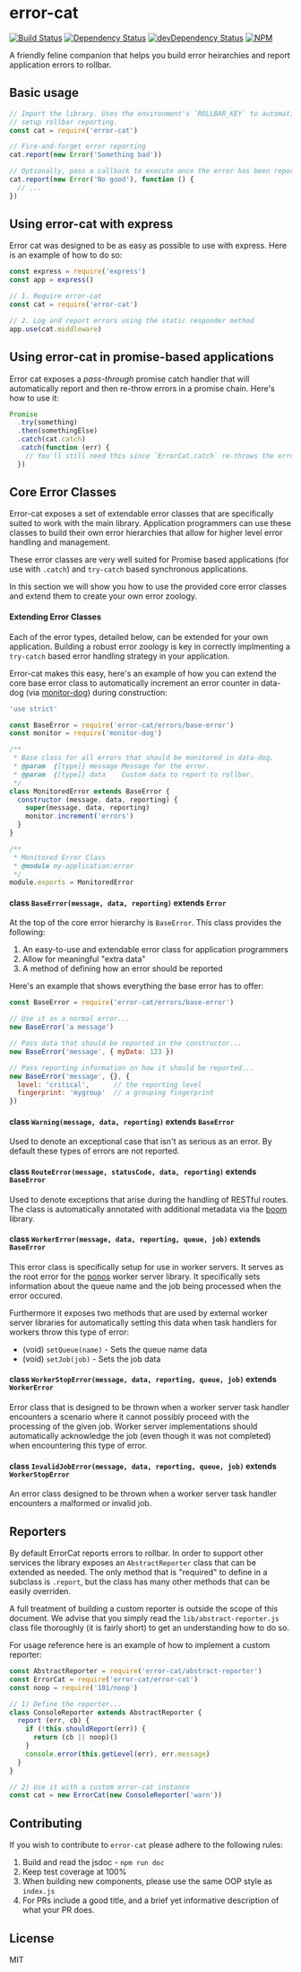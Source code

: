 # error-cat
[![Build Status](https://travis-ci.org/Runnable/error-cat.svg?branch=master)](https://travis-ci.org/Runnable/error-cat)
[![Dependency Status](https://david-dm.org/Runnable/error-cat.svg)](https://david-dm.org/Runnable/error-cat)
[![devDependency Status](https://david-dm.org/Runnable/error-cat/dev-status.svg)](https://david-dm.org/Runnable/error-cat/dev-status.svg)
[![NPM](https://nodei.co/npm/error-cat.png?compact=true)](https://nodei.co/npm/error-cat)

A friendly feline companion that helps you build error heirarchies and report
application errors to rollbar.

## Basic usage
```js
// Import the library. Uses the environment's `ROLLBAR_KEY` to automatically
// setup rollbar reporting.
const cat = require('error-cat')

// Fire-and-forget error reporting
cat.report(new Error('Something bad'))

// Optionally, pass a callback to execute once the error has been reported
cat.report(new Error('No good'), function () {
  // ...
})
```

## Using error-cat with express
Error cat was designed to be as easy as possible to use with express. Here is an
example of how to do so:

```js
const express = require('express')
const app = express()

// 1. Require error-cat
const cat = require('error-cat')

// 2. Log and report errors using the static responder method
app.use(cat.middleware)
```

## Using error-cat in promise-based applications
Error cat exposes a *pass-through* promise catch handler that will automatically
report and then re-throw errors in a promise chain. Here's how to use it:

```js
Promise
  .try(something)
  .then(somethingElse)
  .catch(cat.catch)
  .catch(function (err) {
    // You'll still need this since `ErrorCat.catch` re-throws the error...
  })
```

## Core Error Classes
Error-cat exposes a set of extendable error classes that are specifically
suited to work with the main library. Application programmers can use these
classes to build their own error hierarchies that allow for higher level
error handling and management.

These error classes are very well suited for Promise based applications (for
use with `.catch`) and `try-catch` based synchronous applications.

In this section we will show you how to use the provided core error classes and
extend them to create your own error zoology.

#### Extending Error Classes
Each of the error types, detailed below, can be extended for your own application.
Building a robust error zoology is key in correctly implmenting a `try-catch` based
error handling strategy in your application.

Error-cat makes this easy, here's an example of how you can extend the core
base error class to automatically increment an error counter in data-dog (via
[monitor-dog](https://github.com/runnable/monitor-dog)) during construction:

```js
'use strict'

const BaseError = require('error-cat/errors/base-error')
const monitor = require('monitor-dog')

/**
 * Base class for all errors that should be monitored in data-dog.
 * @param  {[type]} message Message for the error.
 * @param  {[type]} data    Custom data to report to rollbar.
 */
class MonitoredError extends BaseError {
  constructor (message, data, reporting) {
    super(message, data, reporting)
    monitor.increment('errors')
  }
}

/**
 * Monitored Error Class
 * @module my-application:error
 */
module.exports = MonitoredError
```

#### class `BaseError(message, data, reporting)` extends `Error`
At the top of the core error hierarchy is `BaseError`. This class provides the
following:

1. An easy-to-use and extendable error class for application programmers
2. Allow for meaningful "extra data"
3. A method of defining how an error should be reported

Here's an example that shows everything the base error has to offer:

```js
const BaseError = require('error-cat/errors/base-error')

// Use it as a normal error...
new BaseError('a message')

// Pass data that should be reported in the constructor...
new BaseError('message', { myData: 123 })

// Pass reporting information on how it should be reported...
new BaseError('message', {}, {
  level: 'critical',      // the reporting level
  fingerprint: 'mygroup'  // a grouping fingerprint
})
```

#### class `Warning(message, data, reporting)` extends `BaseError`
Used to denote an exceptional case that isn't as serious as an error. By default
these types of errors are not reported.

#### class `RouteError(message, statusCode, data, reporting)` extends `BaseError`
Used to denote exceptions that arise during the handling of RESTful routes.
The class is automatically annotated with additional metadata via the
[boom](https://github.com/hapijs/boom) library.

#### class `WorkerError(message, data, reporting, queue, job)` extends `BaseError`
This error class is specifically setup for use in worker servers. It serves as the
root error for the [ponos](https://github.com/runnable/ponos) worker server library.
It specifically sets information about the queue name and the job being processed
when the error occured.

Furthermore it exposes two methods that are used by external worker server libraries
for automatically setting this data when task handlers for workers throw this type
of error:

- (void) `setQueue(name)` - Sets the queue name data
- (void) `setJob(job)` - Sets the job data

#### class `WorkerStopError(message, data, reporting, queue, job)` extends `WorkerError`
Error class that is designed to be thrown when a worker server task handler
encounters a scenario where it cannot possibly proceed with the processing of
the given job. Worker server implementations should automatically acknowledge the
job (even though it was not completed) when encountering this type of error.

#### class `InvalidJobError(message, data, reporting, queue, job)` extends `WorkerStopError`
An error class designed to be thrown when a worker server task handler encounters
a malformed or invalid job.


## Reporters
By default ErrorCat reports errors to rollbar. In order to support other services
the library exposes an `AbstractReporter` class that can be extended as needed.
The only method that is "required" to define in a subclass is `.report`, but the
class has many other methods that can be easily overriden.

A full treatment of building a custom reporter is outside the scope of this document.
We advise that you simply read the `lib/abstract-reporter.js` class file thoroughly
(it is fairly short) to get an understanding how to do so.

For usage reference here is an example of how to implement a custom reporter:
```js
const AbstractReporter = require('error-cat/abstract-reporter')
const ErrorCat = require('error-cat/error-cat')
const noop = require('101/noop')

// 1) Define the reporter...
class ConsoleReporter extends AbstractReporter {
  report (err, cb) {
    if (!this.shouldReport(err)) {
      return (cb || noop)()
    }
    console.error(this.getLevel(err), err.message)
  }
}

// 2) Use it with a custom error-cat instance
const cat = new ErrorCat(new ConsoleReporter('warn'))
```

## Contributing
If you wish to contribute to `error-cat` please adhere to the following rules:

1. Build and read the jsdoc - `npm run doc`
2. Keep test coverage at 100%
3. When building new components, please use the same OOP style as `index.js`
4. For PRs include a good title, and a brief yet informative description of what
   your PR does.

## License
MIT
